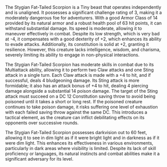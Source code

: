 The Stygian Fat-Tailed Scorpion is a Tiny beast that operates independently and is unaligned. It possesses a significant challenge rating of 3, making it a moderately dangerous foe for adventurers. With a good Armor Class of 14 provided by its natural armor and a robust health pool of 63 hit points, it can withstand substantial damage. Its speed is moderate, allowing it to maneuver effectively in combat. Despite its low strength, which is very bad at -4, it compensates with a good dexterity of +2, which enhances its ability to evade attacks. Additionally, its constitution is solid at +2, granting it resilience. However, this creature lacks intelligence, wisdom, and charisma, severely limiting its ability to engage in non-physical interactions.

The Stygian Fat-Tailed Scorpion has moderate skills in combat due to its Multiattack ability, allowing it to perform two Claw attacks and one Sting attack in a single turn. Each Claw attack is made with a +4 to hit, and if successful, deals 4 bludgeoning damage. Its Sting attack is more formidable; it also has an attack bonus of +4 to hit, dealing 4 piercing damage alongside a substantial 14 poison damage. The target of the Sting attack must succeed on a DC 12 Constitution saving throw to avoid being poisoned until it takes a short or long rest. If the poisoned creature continues to take poison damage, it risks suffering one level of exhaustion with each failed saving throw against the same DC. This introduces a tactical element, as the creature can inflict debilitating effects on its opponents over successive rounds. 

The Stygian Fat-Tailed Scorpion possesses darkvision out to 60 feet, allowing it to see in dim light as if it were bright light and in darkness as if it were dim light. This enhances its effectiveness in various environments, particularly in dark areas where visibility is limited. Despite its lack of skill proficiency or languages, its natural instincts and combat abilities make it a significant adversary for its level.